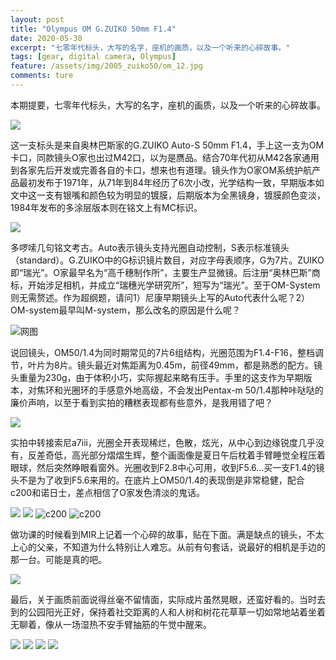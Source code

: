 ```yaml
---
layout: post
title: "Olympus OM G.ZUIKO 50mm F1.4"
date: 2020-05-30
excerpt: "七零年代标头，大写的名字，座机的画质，以及一个听来的心碎故事。"
tags: [gear, digital camera, Olympus]
feature: /assets/img/2005_zuiko50/om_12.jpg
comments: ture
---
```



本期提要，七零年代标头，大写的名字，座机的画质，以及一个听来的心碎故事。

![](/assets/img/2005_smc/om_11.jpg)

这一支标头是来自奥林巴斯家的G.ZUIKO Auto-S 50mm F1.4，手上这一支为OM卡口，同款镜头O家也出过M42口，以为是赝品。结合70年代初从M42各家通用到各家先后开发或完善各自的卡口，想来也有道理。镜头作为O家OM系统护航产品最初发布于1971年，从71年到84年经历了6次小改，光学结构一致，早期版本如文中这一支有银嘴和颜色较为明显的镀膜，后期版本为全黑镜身，镀膜颜色变淡，1984年发布的多涂层版本则在铭文上有MC标识。

![](/assets/img/2005_smc/om_13.jpg)

多啰嗦几句铭文考古。Auto表示镜头支持光圈自动控制，S表示标准镜头（standard）。G.ZUIKO中的G标识镜片数目，对应字母表顺序，G为7片。ZUIKO即“瑞光”。O家最早名为“高千穗制作所”，主要生产显微镜。后注册“奥林巴斯”商标，开始涉足相机，并成立“瑞穗光学研究所”，短写为“瑞光”。至于OM-System则无需赘述。作为超纲题，请问1）尼康早期镜头上写的Auto代表什么呢？2）OM-system最早叫M-system，那么改名的原因是什么呢？

![网图](/assets/img/2005_smc/zuiko.jpg)

说回镜头，OM50/1.4为同时期常见的7片6组结构，光圈范围为F1.4-F16，整档调节，叶片为8片。镜头最近对焦距离为0.45m，前径49mm，都是熟悉的配方。镜头重量为230g，由于体积小巧，实际握起来略有压手。手里的这支作为早期版本，对焦环和光圈环的手感意外地高级，不会发出Pentax-m 50/1.4那种咔哒哒的廉价声响，以至于看到实拍的糟糕表现都有些意外，是我用错了吧？

![](/assets/img/2005_smc/om_10.jpg)

实拍中转接索尼a7iii，光圈全开表现稀烂，色散，炫光，从中心到边缘锐度几乎没有，反差奇低，高光部分熠熠生辉，整个画面像是夏日午后枕着手臂睡觉全程压着眼球，然后突然睁眼看窗外。光圈收到F2.8中心可用，收到F5.6...买一支F1.4的镜头不是为了收到F5.6来用的。在底片上OM50/1.4的表现倒是非常稳健，配合c200和诺日士，差点相信了O家发色清淡的鬼话。

![](/assets/img/2005_smc/om_7.jpg)
![](/assets/img/2005_smc/om_5.jpg)
![c200](/assets/img/2005_smc/c200_1.jpg)
![c200](/assets/img/2005_smc/c200_2.jpg)



做功课的时候看到MIR上记着一个心碎的故事，贴在下面。满是缺点的镜头，不太上心的父亲，不知道为什么特别让人难忘。从前有句套话，说最好的相机是手边的那一台。可能是真的吧。

![](/assets/img/2005_smc/zuiko2.jpg)

最后，关于画质前面说得丝毫不留情面，实际成片虽然晃眼，还蛮好看的。当时去到的公园阳光正好，保持着社交距离的人和人树和树花花草草一切如常地站着坐着无聊着，像从一场湿热不安手臂抽筋的午觉中醒来。

![](/assets/img/2005_smc/om_2.jpg)
![](/assets/img/2005_smc/om_6.jpg)
![](/assets/img/2005_smc/om_4.jpg)
![](/assets/img/2005_smc/om_9.jpg)



